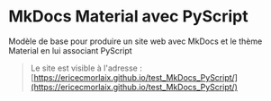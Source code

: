 # MkDocs Material avec PyScript

Modèle de base pour produire un site web avec MkDocs et le thème Material en lui associant PyScript


> Le site est visible à l'adresse : [https://ericecmorlaix.github.io/test_MkDocs_PyScript/](https://ericecmorlaix.github.io/test_MkDocs_PyScript/)


